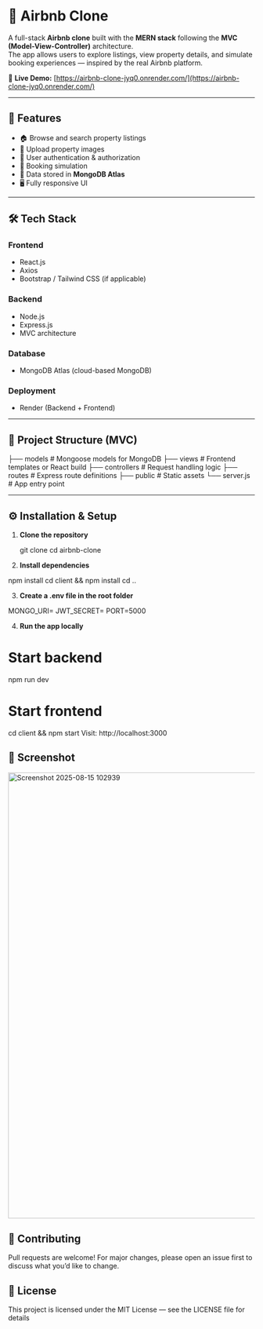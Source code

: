 # 🏡 Airbnb Clone

A full-stack **Airbnb clone** built with the **MERN stack** following the **MVC (Model-View-Controller)** architecture.  
The app allows users to explore listings, view property details, and simulate booking experiences — inspired by the real Airbnb platform.  

🚀 **Live Demo:** [https://airbnb-clone-jyq0.onrender.com/](https://airbnb-clone-jyq0.onrender.com/)

---

## 📌 Features

- 🏠 Browse and search property listings
- 📸 Upload property images
- 👤 User authentication & authorization
- 📅 Booking simulation
- 💾 Data stored in **MongoDB Atlas**
- 🖥️ Fully responsive UI

---

## 🛠 Tech Stack

### **Frontend**
- React.js
- Axios
- Bootstrap / Tailwind CSS (if applicable)

### **Backend**
- Node.js
- Express.js
- MVC architecture

### **Database**
- MongoDB Atlas (cloud-based MongoDB)

### **Deployment**
- Render (Backend + Frontend)

---

## 📂 Project Structure (MVC)
├── models # Mongoose models for MongoDB
├── views # Frontend templates or React build
├── controllers # Request handling logic
├── routes # Express route definitions
├── public # Static assets
└── server.js # App entry point


---

## ⚙️ Installation & Setup

1. **Clone the repository**
   
   git clone [<your-repo-url>](https://github.com/Harshjha-1305/AirBnB_clone)
   cd airbnb-clone
   
2.  **Install dependencies**
   
  npm install
  cd client && npm install
  cd ..
  
3. **Create a .env file in the root folder**

  MONGO_URI=<your-mongodb-atlas-uri>
  JWT_SECRET=<your-secret>
  PORT=5000
  
4. **Run the app locally**

  # Start backend
  npm run dev
  
  # Start frontend
  cd client && npm start
  Visit:
   http://localhost:3000
   

## 📸 Screenshot

<img width="1869" height="909" alt="Screenshot 2025-08-15 102939" src="https://github.com/user-attachments/assets/b963be24-c615-400c-abd4-81b61a202c43" />


## 🤝 Contributing
Pull requests are welcome!
For major changes, please open an issue first to discuss what you’d like to change.

## 📜 License
This project is licensed under the MIT License — see the LICENSE file for details
